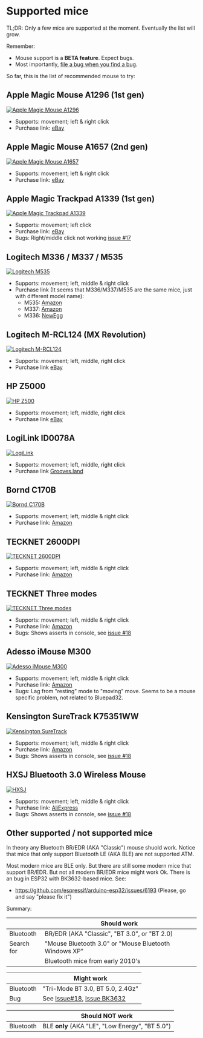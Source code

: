 # Supported mice

TL;DR: Only a few mice are supported at the moment. Eventually the list will grow.

Remember:
* Mouse support is a **BETA feature**. Expect bugs.
* Most importantly, [file a bug when you find a bug][file_bug].

So far, this is the list of recommended mouse to try:

[file_bug]: https://gitlab.com/ricardoquesada/bluepad32/-/issues

## Apple Magic Mouse A1296 (1st gen)

[![Apple Magic Mouse A1296][magic_mouse_a1296_photo]][magic_mouse_a1296_link]

* Supports: movement; left & right click
* Purchase link: [eBay][magic_mouse_a1296_link]

[magic_mouse_a1296_photo]: https://lh3.googleusercontent.com/pw/AM-JKLUDJzou9y7_78LP1E17L8C1gL6tHBfmfJ8NE3IzCfXAMwfEba3iYj01HaWyIg3ELUXu4mkGN2SM7rj7CjRiZiJnyRJxb4pHvH-oy-pC0X74k5qyz-v3-ywurhqYc-zQ3aHNToV_IU54SyH_i0valsPv6A=-no
[magic_mouse_a1296_link]: https://www.ebay.com/sch/i.html?_nkw=apple+magic+mouse+a1296

## Apple Magic Mouse A1657 (2nd gen)

[![Apple Magic Mouse A1657][magic_mouse_a1657_photo]][magic_mouse_a1657_link]

* Supports: movement; left & right click
* Purchase link: [eBay][magic_mouse_a1657_link]

[magic_mouse_a1657_photo]: https://lh3.googleusercontent.com/pw/AM-JKLUDJzou9y7_78LP1E17L8C1gL6tHBfmfJ8NE3IzCfXAMwfEba3iYj01HaWyIg3ELUXu4mkGN2SM7rj7CjRiZiJnyRJxb4pHvH-oy-pC0X74k5qyz-v3-ywurhqYc-zQ3aHNToV_IU54SyH_i0valsPv6A=-no
[magic_mouse_a1657_link]: https://www.ebay.com/sch/i.html?_nkw=apple+magic+mouse+a1657


## Apple Magic Trackpad A1339 (1st gen)

[![Apple Magic Trackpad A1339][magic_trackpad_a1339_photo]][magic_trackpad_a1339_link]

* Supports: movement; left click
* Purchase link: [eBay][magic_trackpad_a1339_link]
* Bugs: Right/middle click not working [issue #17][gitlab_issue_17]

[magic_trackpad_a1339_photo]: https://lh3.googleusercontent.com/pw/AM-JKLV-N1Imj77WsdXc-wPtlwxYubS6BAb_X5ipI-gpk2XagClmdcbGyvPddp5F9zy6bsH9Q0ICrEvrd6PdF7EzmsfejmbI7WAaeMBQqI69UIYId5Ehvw4vDAC8CAHsaFpz4veUsgs2_jnjyix2wTdA7PjgAA=-no?
[magic_trackpad_a1339_link]: https://www.ebay.com/sch/i.html?_nkw=apple+magic+trackpad+a1339
[gitlab_issue_17]: https://gitlab.com/ricardoquesada/bluepad32/-/issues/17

## Logitech M336 / M337 / M535

[![Logitech M535][logitech_m535_photo]][logitech_m535_link]

* Supports: movement; left, middle & right click
* Purchase link (It seems that M336/M337/M535 are the same mice, just with different model name):
  * M535: [Amazon][logitech_m535_link]
  * M337: [Amazon][logitech_m337_link]
  * M336: [NewEgg][logitech_m336_link]

[logitech_m535_link]: https://www.amazon.com/Logitech-M535-Bluetooth-Mouse-Wireless/dp/B0148NPJ3W
[logitech_m336_link]: https://www.newegg.com/logitech-m336/p/0TP-000C-00828
[logitech_m337_link]: https://www.amazon.com/910-004521-M337-BLUETOOTH-MOUSE-BLACK/dp/B017IW92J2
[logitech_m535_photo]: https://lh3.googleusercontent.com/pw/AM-JKLVraEYI1NNMrNSFopSAlgHXgYUvU7ibRshgS1KHSjQ494jArv0Wz8Z2dydepzQdwrVlOiwXGh2BBBC0llpfrJFSCf6NTlDl2gMgOYitbEtts3jVwHL2_p4hUmkx-HaBpXw_R6W99TSd3coqCFek20_EDA=-no


## Logitech M-RCL124 (MX Revolution)

[![Logitech M-RCL124][logitech_mrcl124_photo]][logitech_mrcl124_link]

* Supports: movement; left, middle, right click
* Purchase link [eBay][logitech_mrcl124_link]

[logitech_mrcl124_photo]: https://lh3.googleusercontent.com/pw/AM-JKLXCVeFyW_RgL3_Q4nQNqQ-h8i4RDJZSO5B5DZVKTOOoWZC6apzqE3W5FUEHzIaT1BvzsAaqrPXF2j1OukhlyCz8tmJsWcdnDiyFxI2B8rWd-YV0dml6YvT1z2LOBDPyR9GEsys49SevOWyuC4b6x5uxsA=-no
[logitech_mrcl124_link]: https://www.ebay.com/sch/i.html?_nkw=logitech+m-rcl124

## HP Z5000

[![HP Z500][hp_z5000_photo]][hp_z5000_link]

* Supports: movement; left, middle, right click
* Purchase link [eBay][hp_z5000_link]

[hp_z5000_link]: https://www.ebay.com/sch/i.html?_nkw=hp+z5000+mouse
[hp_z5000_photo]: https://lh3.googleusercontent.com/pw/AM-JKLUukVi-cLy3H3DGJ91gXLGtbIPmyw-GCvxX-ZE8196T04ThlaB6dx7wNNn-zWtXJhYz_SemDSmRGotFle4aHex2--cGTOwG8esf7KU9Pqi8vwrFKM_peTs6rQ20XhNJvXuWVctAIw5aJ1IxM8c2B17JSQ=-no

## LogiLink ID0078A

[![LogiLink][logilink_photo]][logilink_link]

* Supports: movement; left, middle, right click
* Purchase link [Grooves.land][logilink_link]

[logilink_link]: https://www.grooves.land/blogilink-accessories-optische-bluetooth-maus-1000-1600-dpi-pZZa1-2098391786.html
[logilink_photo]: https://lh3.googleusercontent.com/pw/AM-JKLWiL-biLoRAn40D4_XOOJnwJdyYjk5-TgBIHVn7DWGGp-uY2KMspBD41Okz5T6Au9-QycuR6mmjWY0CoI45xLXA5eiSI4tvDOz_f9M8GlEMGXHiIvQWq0ioBE9Ouop8wIScLxwaY2nS7LN_sFuAEcTBrg=-no

## Bornd C170B

[![Bornd C170B][bornd_c170b_photo]][bornd_c170b_link]

* Supports: movement; left, middle & right click
* Purchase link: [Amazon][bornd_c170b_link]

[bornd_c170b_link]: https://www.amazon.com/Bornd-C170B-Bluetooth-wireless-BLACK/dp/B009FD55SU
[bornd_c170b_photo]: https://lh3.googleusercontent.com/pw/AM-JKLWhgr0VyJ2LoErHi3U8dzedoILDyguhDJfYb86K3izqETUGyxtSfheRpxw-yD_dbbdYzoeHUT5oU_45XBjBBWFFWh-CENKZ0Xf29PIfiPMCFiz3lSaCFQET1-c6SqL2T8hECmvEmlweFmbXbEo5HmTYNw=-no

## TECKNET 2600DPI

[![TECKNET 2600DPI][tecknet_2600dpi_photo]][tecknet_2600dpi_link]

* Supports: movement; left, middle & right click
* Purchase link: [Amazon][tecknet_2600dpi_link]

[tecknet_2600dpi_link]: https://www.amazon.com/dp/B01EFAGMRA
[tecknet_2600dpi_photo]: https://lh3.googleusercontent.com/pw/AM-JKLVFAtADCvTltimDJQWO0iXGf-RpVUQBx5LD1gJnVplYuCyjW3n-I-RTKGc-nWiYJGvGfFW2u_Uy4CCzdaxKjMhm2qebloiiniMXzn0IAUY_yPcPixwDwNoy-rwbd1tsArJqk1kyXM3GbP7gHFVBdzCXRg=-no

## TECKNET Three modes

[![TECKNET Three modes][tecknet_3_modes_photo]][tecknet_3_modes_link]

* Supports: movement; left, middle & right click
* Purchase link: [Amazon][tecknet_3_modes_link]
* Bugs: Shows asserts in console, see [issue #18][gitlab_issue_18]

[tecknet_3_modes_link]: https://www.amazon.com/Bluetooth-Wireless-TeckNet-Portable-Receiver/dp/B082V7PWD1
[tecknet_3_modes_photo]: https://lh3.googleusercontent.com/pw/AM-JKLUEjB21jUdr8ccRLgl0oLww3ZzvSC7mABc66MOlgQX6imK2AbMdS_JtpaPq1PdX67mE2mcxiahmIav1xzApRVM5scEjmRlB93aWw2nTiV5m_K5QH9djla4sVqqxpaW9gc9iMgd2SQdCXzWPnamTXi7usQ=-no

## Adesso iMouse M300

[![Adesso iMouse M300][adesso_imouse_m300_photo]][adesso_imouse_m300_link]

* Supports: movement; left, middle & right click
* Purchase link: [Amazon][adesso_imouse_m300_link]
* Bugs: Lag from "resting" mode to "moving" move. Seems to be a mouse specific problem, not related to Bluepad32.


[adesso_imouse_m300_photo]: https://lh3.googleusercontent.com/pw/AM-JKLX_jhwfDQIeBdwFqGBt8h9AlP6MpiInG2Yreox0ADkvUmYIFC8x3ftoIVr7_JFk4OolkA7x50WyUyhteh_4sImUiwX18dmiB1hoO7FSJzAgJtC1V9uNlOzKKvask6lzEMIuVzdnfTgUe-OoyhZRyXcfaA=-no
[adesso_imouse_m300_link]: https://www.amazon.com/dp/B00CIZXX8Q

## Kensington SureTrack K75351WW

[![Kensington SureTrack][kensington_suretrack_photo]][kensington_suretrack_link]

* Supports: movement; left, middle & right click
* Purchase link: [Amazon][kensington_suretrack_link]
* Bugs: Shows asserts in console, see [issue #18][gitlab_issue_18]

[kensington_suretrack_link]: https://www.amazon.com/dp/B088R3QL5W?psc=1&ref=ppx_yo2ov_dt_b_product_details
[kensington_suretrack_photo]: https://lh3.googleusercontent.com/pw/AM-JKLVQKPqA1sIIWtsEfz7THN9GJrmk4ja_jz0kVwPrtWQT0A-grBLBhPcU266aStoeezmxfa5sDr4kqqPSRanwipiDn-NFpQGHnIdHDx_GdpAvI88LCOzYV0tBHRPxh0DfU3vH_cPF1J4FEZaSRwlUalhUng=-no

## HXSJ	Bluetooth 3.0 Wireless Mouse

[![HXSJ][hxsj_photo]][hxsj_link]

* Supports: movement; left, middle & right click
* Purchase link: [AliExpress][hxsj_link]
* Bugs: Shows asserts in console, see [issue #18][gitlab_issue_18]

[hxsj_link]: https://www.aliexpress.com/item/2251832655917599.html?spm=a2g0o.order_list.0.0.51181802sRakLf&gatewayAdapt=4itemAdapt
[hxsj_photo]: https://lh3.googleusercontent.com/pw/AM-JKLWFE3NScoHsri7JIS2u6YkE1PK3r6QGXyzPrZQnTDemXwKHrzHlblqdxpG5ooUx-v3KUWeBj08TGNyYGPc_pMim87eJsBN1FcO-oQGSYdEKeac3WSrk-UKAnw_yygMVVfFE5aXiKC6HiB5TcJ58940YQQ=-no

## Other supported / not supported mice

In theory any Bluetooth BR/EDR (AKA "Classic") mouse shuold work. Notice that mice that only support Bluetooth LE (AKA BLE) are not supported ATM.

Most modern mice are BLE only. But there are still some modern mice that support BR/EDR.
But not all modern BR/EDR mice might work Ok. There is an bug in ESP32 with BK3632-based mice. See:

* https://github.com/espressif/arduino-esp32/issues/6193 (Please, go and say "please fix it")

Summary:

|            | Should work                                           |
| ---------- | ----------------------------------------------------- |
| Bluetooth  | BR/EDR (AKA "Classic", "BT 3.0", or "BT 2.0)          |
| Search for | "Mouse Bluetooth 3.0" or "Mouse Bluetooth Windows XP" |
|            | Bluetooth mice from early 2010's                      |

|           | Might work                                                  |
| --------- | ----------------------------------------------------------- |
| Bluetooth | "Tri-Mode BT 3.0, BT 5.0, 2.4Gz"                            |
| Bug       | See [Issue#18][gitlab_issue_18], [Issue BK3632][bk3632_bug] |

|           | Should NOT work                                                |
| --------- | -------------------------------------------------------------- |
| Bluetooth | BLE **only** (AKA "LE", "Low Energy",  "BT 5.0")               |


[bk3632_bug]: https://github.com/espressif/arduino-esp32/issues/6193
[gitlab_issue_18]: https://gitlab.com/ricardoquesada/bluepad32/-/issues/18


